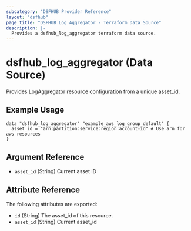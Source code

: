 ```yaml
---
subcategory: "DSFHUB Provider Reference"
layout: "dsfhub"
page_title: "DSFHUB Log Aggregator - Terraform Data Source"
description: |-
  Provides a dsfhub_log_aggregator terraform data source.
---
```


# dsfhub_log_aggregator (Data Source)

Provides LogAggregator resource configuration from a unique asset_id.

## Example Usage

```hcl
data "dsfhub_log_aggregator" "example_aws_log_group_default" {
  asset_id = "arn:partition:service:region:account-id" # Use arn for aws resources
}
```

## Argument Reference

- `asset_id` (String) Current asset ID

## Attribute Reference

The following attributes are exported:

- `id` (String) The asset_id of this resource.
- `asset_id` (String) Current asset_id